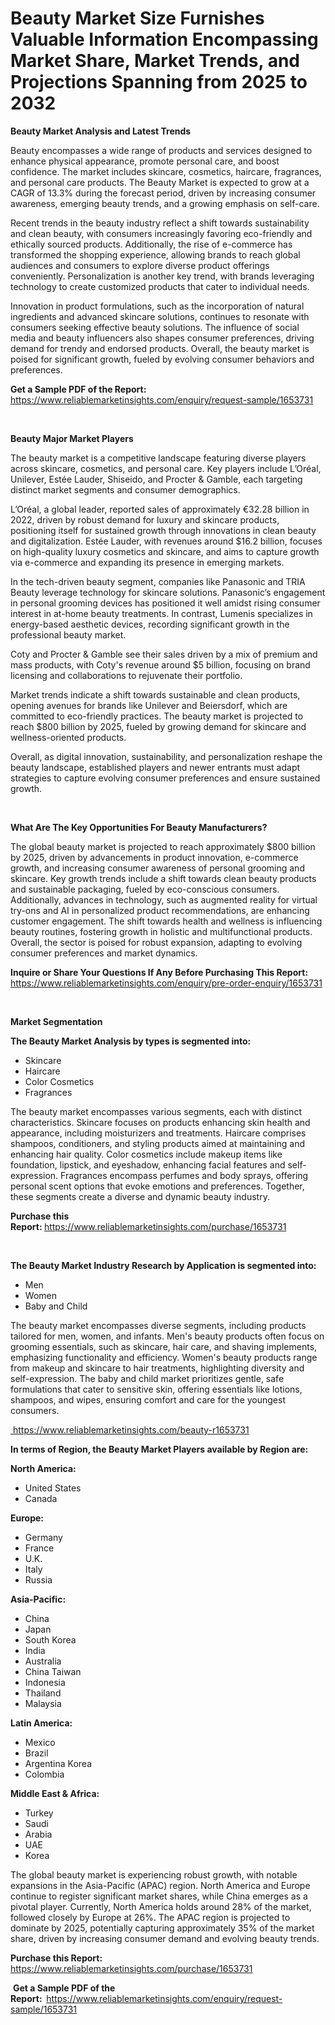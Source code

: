<p><h1>Beauty Market Size Furnishes Valuable Information Encompassing Market Share, Market Trends, and Projections Spanning from 2025 to 2032</h1></p><p><strong>Beauty Market Analysis and Latest Trends</strong></p>
<p><p>Beauty encompasses a wide range of products and services designed to enhance physical appearance, promote personal care, and boost confidence. The market includes skincare, cosmetics, haircare, fragrances, and personal care products. The Beauty Market is expected to grow at a CAGR of 13.3% during the forecast period, driven by increasing consumer awareness, emerging beauty trends, and a growing emphasis on self-care.</p><p>Recent trends in the beauty industry reflect a shift towards sustainability and clean beauty, with consumers increasingly favoring eco-friendly and ethically sourced products. Additionally, the rise of e-commerce has transformed the shopping experience, allowing brands to reach global audiences and consumers to explore diverse product offerings conveniently. Personalization is another key trend, with brands leveraging technology to create customized products that cater to individual needs.</p><p>Innovation in product formulations, such as the incorporation of natural ingredients and advanced skincare solutions, continues to resonate with consumers seeking effective beauty solutions. The influence of social media and beauty influencers also shapes consumer preferences, driving demand for trendy and endorsed products. Overall, the beauty market is poised for significant growth, fueled by evolving consumer behaviors and preferences.</p></p>
<p><strong>Get a Sample PDF of the Report:&nbsp;</strong> <a href="https://www.reliablemarketinsights.com/enquiry/request-sample/1653731?utm_campaign=2680&utm_medium=2&utm_source=Github&utm_content=ia&utm_term=16042025&utm_id=beauty">https://www.reliablemarketinsights.com/enquiry/request-sample/1653731</a></p>
<p>&nbsp;</p>
<p><strong>Beauty Major Market Players</strong></p>
<p><p>The beauty market is a competitive landscape featuring diverse players across skincare, cosmetics, and personal care. Key players include L’Oréal, Unilever, Estée Lauder, Shiseido, and Procter & Gamble, each targeting distinct market segments and consumer demographics. </p><p>L’Oréal, a global leader, reported sales of approximately €32.28 billion in 2022, driven by robust demand for luxury and skincare products, positioning itself for sustained growth through innovations in clean beauty and digitalization. Estée Lauder, with revenues around $16.2 billion, focuses on high-quality luxury cosmetics and skincare, and aims to capture growth via e-commerce and expanding its presence in emerging markets.</p><p>In the tech-driven beauty segment, companies like Panasonic and TRIA Beauty leverage technology for skincare solutions. Panasonic’s engagement in personal grooming devices has positioned it well amidst rising consumer interest in at-home beauty treatments. In contrast, Lumenis specializes in energy-based aesthetic devices, recording significant growth in the professional beauty market.</p><p>Coty and Procter & Gamble see their sales driven by a mix of premium and mass products, with Coty's revenue around $5 billion, focusing on brand licensing and collaborations to rejuvenate their portfolio.</p><p>Market trends indicate a shift towards sustainable and clean products, opening avenues for brands like Unilever and Beiersdorf, which are committed to eco-friendly practices. The beauty market is projected to reach $800 billion by 2025, fueled by growing demand for skincare and wellness-oriented products.</p><p>Overall, as digital innovation, sustainability, and personalization reshape the beauty landscape, established players and newer entrants must adapt strategies to capture evolving consumer preferences and ensure sustained growth.</p></p>
<p>&nbsp;</p>
<p><strong>What Are The Key Opportunities For Beauty Manufacturers?</strong></p>
<p><p>The global beauty market is projected to reach approximately $800 billion by 2025, driven by advancements in product innovation, e-commerce growth, and increasing consumer awareness of personal grooming and skincare. Key growth trends include a shift towards clean beauty products and sustainable packaging, fueled by eco-conscious consumers. Additionally, advances in technology, such as augmented reality for virtual try-ons and AI in personalized product recommendations, are enhancing customer engagement. The shift towards health and wellness is influencing beauty routines, fostering growth in holistic and multifunctional products. Overall, the sector is poised for robust expansion, adapting to evolving consumer preferences and market dynamics.</p></p>
<p><strong>Inquire or Share Your Questions If Any Before Purchasing This Report:</strong> <a href="https://www.reliablemarketinsights.com/enquiry/pre-order-enquiry/1653731?utm_campaign=2680&utm_medium=2&utm_source=Github&utm_content=ia&utm_term=16042025&utm_id=beauty">https://www.reliablemarketinsights.com/enquiry/pre-order-enquiry/1653731</a></p>
<p>&nbsp;</p>
<p><strong>Market Segmentation</strong></p>
<p><strong>The Beauty Market Analysis by types is segmented into:</strong></p>
<p><ul><li>Skincare</li><li>Haircare</li><li>Color Cosmetics</li><li>Fragrances</li></ul></p>
<p><p>The beauty market encompasses various segments, each with distinct characteristics. Skincare focuses on products enhancing skin health and appearance, including moisturizers and treatments. Haircare comprises shampoos, conditioners, and styling products aimed at maintaining and enhancing hair quality. Color cosmetics include makeup items like foundation, lipstick, and eyeshadow, enhancing facial features and self-expression. Fragrances encompass perfumes and body sprays, offering personal scent options that evoke emotions and preferences. Together, these segments create a diverse and dynamic beauty industry.</p></p>
<p><strong>Purchase this Report:&nbsp;</strong><a href="https://www.reliablemarketinsights.com/purchase/1653731?utm_campaign=2680&utm_medium=2&utm_source=Github&utm_content=ia&utm_term=16042025&utm_id=beauty">https://www.reliablemarketinsights.com/purchase/1653731</a></p>
<p>&nbsp;</p>
<p><strong>The Beauty Market Industry Research by Application is segmented into:</strong></p>
<p><ul><li>Men</li><li>Women</li><li>Baby and Child</li></ul></p>
<p><p>The beauty market encompasses diverse segments, including products tailored for men, women, and infants. Men's beauty products often focus on grooming essentials, such as skincare, hair care, and shaving implements, emphasizing functionality and efficiency. Women's beauty products range from makeup and skincare to hair treatments, highlighting diversity and self-expression. The baby and child market prioritizes gentle, safe formulations that cater to sensitive skin, offering essentials like lotions, shampoos, and wipes, ensuring comfort and care for the youngest consumers.</p></p>
<p><a href="https://www.reliablemarketinsights.com/beauty-r1653731?utm_campaign=2680&utm_medium=2&utm_source=Github&utm_content=ia&utm_term=16042025&utm_id=beauty">&nbsp;https://www.reliablemarketinsights.com/beauty-r1653731</a></p>
<p><strong>In terms of Region, the Beauty Market Players available by Region are:</strong></p>
<p>
    <p> <strong> North America: </strong>
        <ul>
            <li>United States</li>
            <li>Canada</li>
        </ul>
        </p> 
    <p> <strong> Europe: </strong>
        <ul>
            <li>Germany</li>
            <li>France</li>
            <li>U.K.</li>
            <li>Italy</li>
            <li>Russia</li>
        </ul>
        </p> 
    <p> <strong> Asia-Pacific: </strong>
        <ul>
            <li>China</li>
            <li>Japan</li>
            <li>South Korea</li>
            <li>India</li>
            <li>Australia</li>
            <li>China Taiwan</li>
            <li>Indonesia</li>
            <li>Thailand</li>
            <li>Malaysia</li>
        </ul>
        </p> 
    <p> <strong> Latin America: </strong>
        <ul>
            <li>Mexico</li>
            <li>Brazil</li>
            <li>Argentina Korea</li>
            <li>Colombia</li>
        </ul>
        </p> 
    <p> <strong> Middle East & Africa: </strong>
        <ul>
            <li>Turkey</li>
            <li>Saudi</li>
            <li>Arabia</li>
            <li>UAE</li>
            <li>Korea</li>
        </ul>
    </p>
    </p>
<p><p>The global beauty market is experiencing robust growth, with notable expansions in the Asia-Pacific (APAC) region. North America and Europe continue to register significant market shares, while China emerges as a pivotal player. Currently, North America holds around 28% of the market, followed closely by Europe at 26%. The APAC region is projected to dominate by 2025, potentially capturing approximately 35% of the market share, driven by increasing consumer demand and evolving beauty trends.</p></p>
<p><strong>Purchase this Report: </strong><a href="https://www.reliablemarketinsights.com/purchase/1653731?utm_campaign=2680&utm_medium=2&utm_source=Github&utm_content=ia&utm_term=16042025&utm_id=beauty">https://www.reliablemarketinsights.com/purchase/1653731</a></p>
<p>&nbsp;<strong>Get a Sample PDF of the Report:&nbsp;&nbsp;</strong><a href="https://www.reliablemarketinsights.com/enquiry/request-sample/1653731?utm_campaign=2680&utm_medium=2&utm_source=Github&utm_content=ia&utm_term=16042025&utm_id=beauty">https://www.reliablemarketinsights.com/enquiry/request-sample/1653731</a></p>
<p><strong></strong></p>
<p><p></p><p></p><p></p></p>